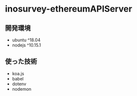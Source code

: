 # inosurvey-ethereumAPIServer

## 開発環境
- ubuntu ^18.04
- nodejs ^10.15.1

## 使った技術
- koa.js
- babel
- dotenv
- nodemon